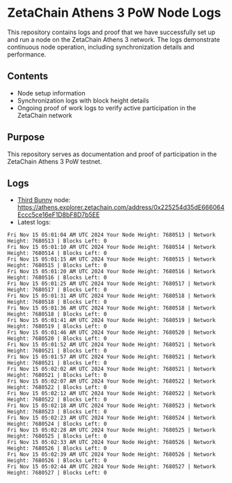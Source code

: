 # ZetaChain Athens 3 PoW Node Logs
This repository contains logs and proof that we have successfully set up and run a node on the ZetaChain Athens 3 network. The logs demonstrate continuous node operation, including synchronization details and performance.

## Contents
- Node setup information
- Synchronization logs with block height details
- Ongoing proof of work logs to verify active participation in the ZetaChain network

## Purpose
This repository serves as documentation and proof of participation in the ZetaChain Athens 3 PoW testnet.

## Logs

- [Third Bunny](https://thirdbunny.xyz/) node: https://athens.explorer.zetachain.com/address/0x225254d35dE666064Eccc5ce16eF1D8bF8D7b5EE
- Latest logs:
```
Fri Nov 15 05:01:04 AM UTC 2024 Your Node Height: 7680513 | Network Height: 7680513 | Blocks Left: 0
Fri Nov 15 05:01:10 AM UTC 2024 Your Node Height: 7680514 | Network Height: 7680514 | Blocks Left: 0
Fri Nov 15 05:01:15 AM UTC 2024 Your Node Height: 7680515 | Network Height: 7680515 | Blocks Left: 0
Fri Nov 15 05:01:20 AM UTC 2024 Your Node Height: 7680516 | Network Height: 7680516 | Blocks Left: 0
Fri Nov 15 05:01:25 AM UTC 2024 Your Node Height: 7680517 | Network Height: 7680517 | Blocks Left: 0
Fri Nov 15 05:01:31 AM UTC 2024 Your Node Height: 7680518 | Network Height: 7680518 | Blocks Left: 0
Fri Nov 15 05:01:36 AM UTC 2024 Your Node Height: 7680518 | Network Height: 7680518 | Blocks Left: 0
Fri Nov 15 05:01:41 AM UTC 2024 Your Node Height: 7680519 | Network Height: 7680519 | Blocks Left: 0
Fri Nov 15 05:01:46 AM UTC 2024 Your Node Height: 7680520 | Network Height: 7680520 | Blocks Left: 0
Fri Nov 15 05:01:52 AM UTC 2024 Your Node Height: 7680521 | Network Height: 7680521 | Blocks Left: 0
Fri Nov 15 05:01:57 AM UTC 2024 Your Node Height: 7680521 | Network Height: 7680521 | Blocks Left: 0
Fri Nov 15 05:02:02 AM UTC 2024 Your Node Height: 7680521 | Network Height: 7680521 | Blocks Left: 0
Fri Nov 15 05:02:07 AM UTC 2024 Your Node Height: 7680522 | Network Height: 7680522 | Blocks Left: 0
Fri Nov 15 05:02:12 AM UTC 2024 Your Node Height: 7680522 | Network Height: 7680522 | Blocks Left: 0
Fri Nov 15 05:02:18 AM UTC 2024 Your Node Height: 7680523 | Network Height: 7680523 | Blocks Left: 0
Fri Nov 15 05:02:23 AM UTC 2024 Your Node Height: 7680524 | Network Height: 7680524 | Blocks Left: 0
Fri Nov 15 05:02:28 AM UTC 2024 Your Node Height: 7680525 | Network Height: 7680525 | Blocks Left: 0
Fri Nov 15 05:02:33 AM UTC 2024 Your Node Height: 7680526 | Network Height: 7680526 | Blocks Left: 0
Fri Nov 15 05:02:39 AM UTC 2024 Your Node Height: 7680526 | Network Height: 7680526 | Blocks Left: 0
Fri Nov 15 05:02:44 AM UTC 2024 Your Node Height: 7680527 | Network Height: 7680527 | Blocks Left: 0
```
